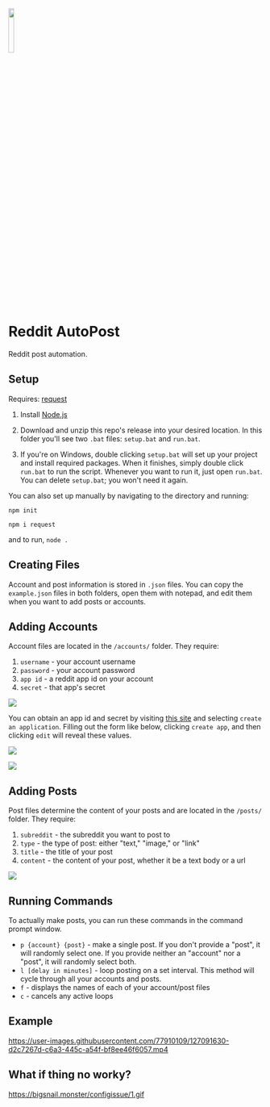 <img src='https://www.redditinc.com/assets/images/site/reddit-logo.png' width=15% height=15%/>

# Reddit AutoPost

Reddit post automation.

## Setup

Requires: [request](https://www.npmjs.com/package/request)

1. Install [Node.js](https://nodejs.org/en/)

2. Download and unzip this repo's release into your desired location. In this folder you'll see two `.bat` files: `setup.bat` and `run.bat`.

3. If you're on Windows, double clicking `setup.bat` will set up your project and install required packages. When it finishes, simply double click `run.bat` to run the script. Whenever you want to run it, just open `run.bat`. You can delete `setup.bat`; you won't need it again.

You can also set up manually by navigating to the directory and running:

`npm init`

`npm i request`

and to run, `node .`


## Creating Files

Account and post information is stored in `.json` files. You can copy the `example.json` files in both folders, open them with notepad, and edit them when you want to add posts or accounts.

## Adding Accounts

Account files are located in the `/accounts/` folder. They require:

1. `username` - your account username
2. `password` - your account password
3. `app id` - a reddit app id on your account
4. `secret` - that app's secret

![](https://cdn.discordapp.com/attachments/833909925255708682/869414396584132718/unknown.png)

You can obtain an app id and secret by visiting [this site](https://ssl.reddit.com/prefs/apps/) and selecting `create an application`. Filling out the form like below, clicking `create app`, and then clicking `edit` will reveal these values.

![](https://cdn.discordapp.com/attachments/833909925255708682/869415871657947146/unknown.png)

![](https://cdn.discordapp.com/attachments/833909925255708682/869417667713458176/app.PNG)

## Adding Posts

Post files determine the content of your posts and are located in the `/posts/` folder. They require:

1. `subreddit` - the subreddit you want to post to
2. `type` - the type of post: either "text," "image," or "link"
3. `title` - the title of your post
4. `content` - the content of your post, whether it be a text body or a url

![](https://cdn.discordapp.com/attachments/833909925255708682/869418125454639114/unknown.png)

## Running Commands

To actually make posts, you can run these commands in the command prompt window.

* `p {account} {post}` - make a single post. If you don't provide a "post", it will randomly select one. If you provide neither an "account" nor a "post", it will randomly select both.
* `l [delay in minutes]` - loop posting on a set interval. This method will cycle through all your accounts and posts.
* `f` - displays the names of each of your account/post files
* `c` - cancels any active loops

## Example

https://user-images.githubusercontent.com/77910109/127091630-d2c7267d-c6a3-445c-a54f-bf8ee46f6057.mp4

## What if thing no worky?

https://bigsnail.monster/configissue/1.gif
